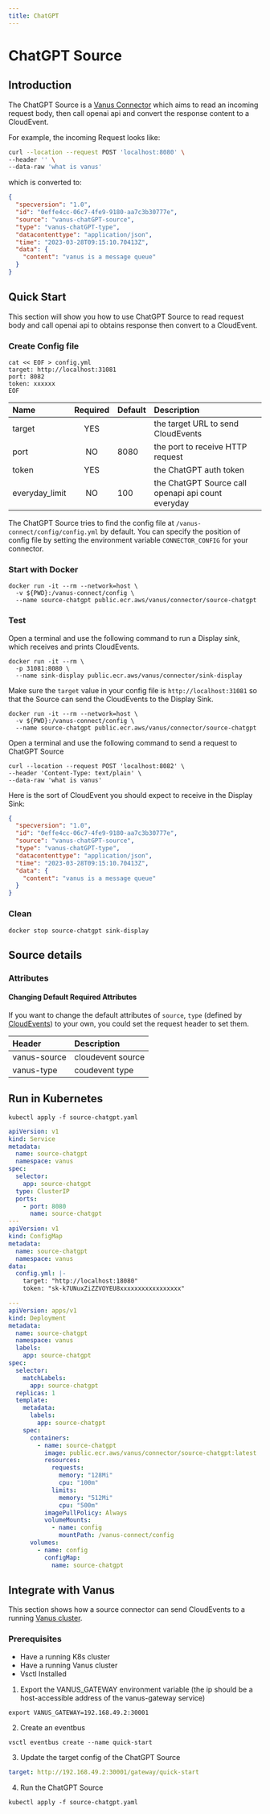 ```yaml
---
title: ChatGPT
---
```


# ChatGPT Source

## Introduction

The ChatGPT Source is a [Vanus Connector][vc] which aims to read an incoming request body, then call openai api and
convert the response content to a CloudEvent.

For example, the incoming Request looks like:

```bash
curl --location --request POST 'localhost:8080' \
--header '' \
--data-raw 'what is vanus'
```

which is converted to:

```json
{
  "specversion": "1.0",
  "id": "0effe4cc-06c7-4fe9-9180-aa7c3b30777e",
  "source": "vanus-chatGPT-source",
  "type": "vanus-chatGPT-type",
  "datacontenttype": "application/json",
  "time": "2023-03-28T09:15:10.70413Z",
  "data": {
    "content": "vanus is a message queue"
  }
}
```

## Quick Start

This section will show you how to use ChatGPT Source to read request body and call openai api to obtains response then
convert to a CloudEvent.

### Create Config file

```shell
cat << EOF > config.yml
target: http://localhost:31081
port: 8082
token: xxxxxx
EOF
```

| Name           | Required | Default | Description                                        |
|:---------------|:--------:|:--------|:---------------------------------------------------|
| target         |   YES    |         | the target URL to send CloudEvents                 |
| port           |    NO    | 8080    | the port to receive HTTP request                   |
| token          |   YES    |         | the ChatGPT auth token                             |
| everyday_limit |    NO    | 100     | the ChatGPT Source call openapi api count everyday |

The ChatGPT Source tries to find the config file at `/vanus-connect/config/config.yml` by default. You can specify the
position of config file by setting the environment variable `CONNECTOR_CONFIG` for your connector.

### Start with Docker

```shell
docker run -it --rm --network=host \
  -v ${PWD}:/vanus-connect/config \
  --name source-chatgpt public.ecr.aws/vanus/connector/source-chatgpt
```

### Test

Open a terminal and use the following command to run a Display sink, which receives and prints CloudEvents.

```shell
docker run -it --rm \
  -p 31081:8080 \
  --name sink-display public.ecr.aws/vanus/connector/sink-display
```

Make sure the `target` value in your config file is `http://localhost:31081` so that the Source can send the CloudEvents
to the Display Sink.

```shell
docker run -it --rm --network=host \
  -v ${PWD}:/vanus-connect/config \
  --name source-chatgpt public.ecr.aws/vanus/connector/source-chatgpt
```

Open a terminal and use the following command to send a request to ChatGPT Source

```shell
curl --location --request POST 'localhost:8082' \
--header 'Content-Type: text/plain' \
--data-raw 'what is vanus'
```

Here is the sort of CloudEvent you should expect to receive in the Display Sink:

```json
{
  "specversion": "1.0",
  "id": "0effe4cc-06c7-4fe9-9180-aa7c3b30777e",
  "source": "vanus-chatGPT-source",
  "type": "vanus-chatGPT-type",
  "datacontenttype": "application/json",
  "time": "2023-03-28T09:15:10.70413Z",
  "data": {
    "content": "vanus is a message queue"
  }
}
```

### Clean

```shell
docker stop source-chatgpt sink-display
```

## Source details

### Attributes

#### Changing Default Required Attributes

If you want to change the default attributes of `source`, `type` (defined
by [CloudEvents](https://github.com/cloudevents/spec/blob/main/cloudevents/spec.md#required-attributes)) to your own,
you could set the request header to set them.

| Header        | Description       |
|:--------------|:------------------|
| vanus-source  | cloudevent source |
| vanus-type    | coudevent type    |

## Run in Kubernetes

```shell
kubectl apply -f source-chatgpt.yaml
```

```yaml
apiVersion: v1
kind: Service
metadata:
  name: source-chatgpt
  namespace: vanus
spec:
  selector:
    app: source-chatgpt
  type: ClusterIP
  ports:
    - port: 8080
      name: source-chatgpt
---
apiVersion: v1
kind: ConfigMap
metadata:
  name: source-chatgpt
  namespace: vanus
data:
  config.yml: |-
    target: "http://localhost:18080"
    token: "sk-k7UNuxZiZZVOYEU8xxxxxxxxxxxxxxxxx"

---
apiVersion: apps/v1
kind: Deployment
metadata:
  name: source-chatgpt
  namespace: vanus
  labels:
    app: source-chatgpt
spec:
  selector:
    matchLabels:
      app: source-chatgpt
  replicas: 1
  template:
    metadata:
      labels:
        app: source-chatgpt
    spec:
      containers:
        - name: source-chatgpt
          image: public.ecr.aws/vanus/connector/source-chatgpt:latest
          resources:
            requests:
              memory: "128Mi"
              cpu: "100m"
            limits:
              memory: "512Mi"
              cpu: "500m"
          imagePullPolicy: Always
          volumeMounts:
            - name: config
              mountPath: /vanus-connect/config
      volumes:
        - name: config
          configMap:
            name: source-chatgpt
```

## Integrate with Vanus

This section shows how a source connector can send CloudEvents to a
running [Vanus cluster](https://github.com/vanus-labs/vanus).

### Prerequisites

- Have a running K8s cluster
- Have a running Vanus cluster
- Vsctl Installed

1. Export the VANUS_GATEWAY environment variable (the ip should be a host-accessible address of the vanus-gateway
   service)

```shell
export VANUS_GATEWAY=192.168.49.2:30001
```

2. Create an eventbus

```shell
vsctl eventbus create --name quick-start
```

3. Update the target config of the ChatGPT Source

```yaml
target: http://192.168.49.2:30001/gateway/quick-start
```

4. Run the ChatGPT Source

```shell
kubectl apply -f source-chatgpt.yaml
```

[vc]: https://docs.vanus.ai/introduction/concepts#vanus-connect
